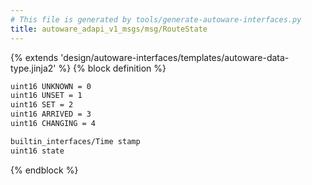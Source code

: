 ```yaml
---
# This file is generated by tools/generate-autoware-interfaces.py
title: autoware_adapi_v1_msgs/msg/RouteState
---
```


{% extends 'design/autoware-interfaces/templates/autoware-data-type.jinja2' %}
{% block definition %}

```txt
uint16 UNKNOWN = 0
uint16 UNSET = 1
uint16 SET = 2
uint16 ARRIVED = 3
uint16 CHANGING = 4

builtin_interfaces/Time stamp
uint16 state
```

{% endblock %}
